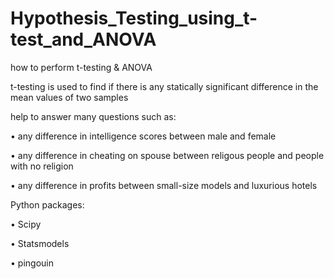 # Hypothesis_Testing_using_t-test_and_ANOVA

how to perform t-testing & ANOVA

t-testing is used to find if there is any statically significant difference in the mean values of two samples

help to answer many questions such as:

• any difference in intelligence scores between male and female
  
• any difference in cheating on spouse between religous people and people with no religion
  
• any difference in profits between small-size models and luxurious hotels

Python packages:

• Scipy

• Statsmodels

• pingouin
